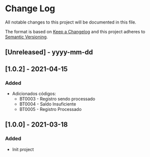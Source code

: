 # Change Log

All notable changes to this project will be documented in this file.

The format is based on [Keep a Changelog](http://keepachangelog.com/)
and this project adheres to [Semantic Versioning](http://semver.org/).

## [Unreleased] - yyyy-mm-dd

## [1.0.2] - 2021-04-15
### Added
 - Adicionados códigos:
   - BT0003 - Registro sendo processado
   - BT0004 - Saldo Insuficiente
   - BT0005 - Registro Processado

## [1.0.0] - 2021-03-18

### Added

- Init project
